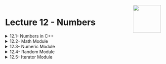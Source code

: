 <img align="right" width="90" height="90" src="https://github.com/cs-MohamedAyman/Computer-Science-Textbooks/blob/master/logos/cpp.jpg">

# Lecture 12 - Numbers

<details>
	<summary>12.1- Numbers in C++</summary>

</details>

<details>
	<summary>12.2- Math Module</summary>

</details>

<details>
	<summary>12.3- Numeric Module</summary>

</details>

<details>
	<summary>12.4- Random Module</summary>

</details>

<details>
	<summary>12.5- Iterator Module</summary>

</details>

